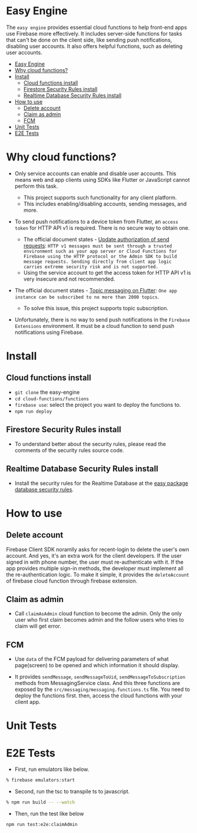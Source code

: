 # Easy Engine

The `easy engine` provides essential cloud functions to help front-end apps use Firebase more effectively. It includes server-side functions for tasks that can't be done on the client side, like sending push notifications, disabling user accounts. It also offers helpful functions, such as deleting user accounts.

- [Easy Engine](#easy-engine)
- [Why cloud functions?](#why-cloud-functions)
- [Install](#install)
  - [Cloud functions install](#cloud-functions-install)
  - [Firestore Security Rules install](#firestore-security-rules-install)
  - [Realtime Database Security Rules install](#realtime-database-security-rules-install)
- [How to use](#how-to-use)
  - [Delete account](#delete-account)
  - [Claim as admin](#claim-as-admin)
  - [FCM](#fcm)
- [Unit Tests](#unit-tests)
- [E2E Tests](#e2e-tests)


# Why cloud functions?

- Only service accounts can enable and disable user accounts. This means web and app clients using SDKs like Flutter or JavaScript cannot perform this task.
  - This project supports such functionality for any client platform.
  - This includes enabling/disabling accounts, sending messages, and more.


- To send push notifications to a device token from Flutter, an `access token` for HTTP API v1 is required. There is no secure way to obtain one.
  - The official document states - [Update authorization of send requests](https://firebase.google.com/docs/cloud-messaging/migrate-v1#update-authorization-of-send-requests): `HTTP v1 messages must be sent through a trusted environment such as your app server or Cloud Functions for Firebase using the HTTP protocol or the Admin SDK to build message requests. Sending directly from client app logic carries extreme security risk and is not supported.`
  - Using the service account to get the access token for HTTP API v1 is very insecure and not recommended.

- The official document states - [Topic messaging on Flutter](https://firebase.google.com/docs/cloud-messaging/flutter/topic-messaging): `One app instance can be subscribed to no more than 2000 topics`.
  - To solve this issue, this project supports topic subscription.

- Unfortunately, there is no way to send push notifications in the `Firebase Extensions` environment. It must be a cloud function to send push notifications using Firebase.



# Install


## Cloud functions install

- `git clone` the easy-engine
- `cd cloud-functions/functions`
- `firebase use`: select the project you want to deploy the functions to.
- `npm run deploy`

## Firestore Security Rules install

- To understand better about the security rules, please read the comments of the security rules source code.

## Realtime Database Security Rules install

- Install the security rules for the Realtime Database at the [easy package database security rules](https://github.com/thruthesky/easy_packages/blob/main/docs/database_security_rules.json).

# How to use

## Delete account

Firebase Client SDK noramlly asks for recent-login to delete the user's own account. And yes, it's an extra work for the client developers. If the user signed in with phone number, the user must re-authenticate with it. If the app provides multiple sign-in methods, the developer must implement all the re-authentication logic. To make it simple, it provides the `deleteAccount` of firebase cloud function through firebase extension.




## Claim as admin

- Call `claimAsAdmin` cloud function to become the admin. Only the only user who first claim becomes admin and the follow users who tries to claim will get error.


## FCM

- Use `data` of the FCM payload for delivering parameters of what page(screen) to be opened and which information it should display.

- It provides `sendMessage`, `sendMessageToUid`, `sendMessageToSubscription` methods from MessagingService class. And this three functions are exposed by the `src/messaging/messaging.functions.ts` file. You need to deploy the functions first. then, access the cloud functions with your client app.



# Unit Tests

# E2E Tests

- First, run emulators like below.

```sh
% firebase emulators:start
```

- Second, run the tsc to transpile ts to javascript.

```sh
% npm run build -- --watch
```

- Then, run the test like below

```sh
npm run test:e2e:claimAdmin
```


